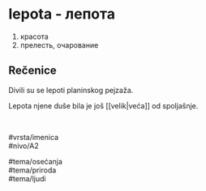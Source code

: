 # lepota - лепота

1. красота  
2. прелесть, очарование

## Rečenice

Divili su se lepoti planinskog pejzaža.

Lepota njene duše bila je još [[velik|veća]] od spoljašnje.

<br>

#vrsta/imenica  
#nivo/A2  

#tema/osećanja  
#tema/priroda  
#tema/ljudi  
